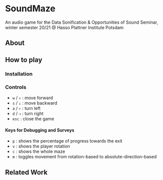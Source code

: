 # SoundMaze
An audio game for the Data Sonification & Opportunities of Sound Seminar, winter semester 20/21 @ Hasso Plattner Institute Potsdam

## About

## How to play
### Installation
### Controls
- `w` / `↑` : move forward
- `s` / `↓` : move backward
- `a` / `←` : turn left
- `d` / `→` : turn right
- `esc` : close the game

#### Keys for Debugging and Surveys
- `p` : shows the percentage of progress towards the exit
- `v` : shows the player rotation
- `c` : shows the whole maze
- `m` : toggles movement from rotation-based to absolute-direction-based

## Related Work
